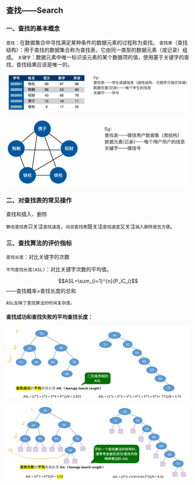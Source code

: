 ## 查找——Search

### 一、查找的基本概念

`查找`：在数据集合中寻找满足某种条件的数据元素的过程称为查找。
`查找表`（查找结构）：用于查找的数据集合称为查找表，它由同一类型的数据元素（或记录）组成。
`关键字`：数据元素中唯一标识该元素的某个数据项的值，使用基于关键字的查找，查找结果应该是唯一的。

![uTools_1638241191170](images/uTools_1638241191170.png)

![uTools_1638241230449](images/uTools_1638241230449.png)

### 二、对查找表的常见操作

查找和插入、删除

`静态查找表`只关注`查找速度`，`动态查找表`既关注`查找速度`又关注`插入删除是否方便`。

### 三、查找算法的评价指标

`查找长度`：对比关键字的次数

`平均查找长度(ASL)`：对比关键字次数的平均值。

$$ASL=\sum_{i=1}^{n}{P_iC_i}$$——查找概率×查找长度的总和

`ASL反映了查找算法的时间复杂度。`

#### 查找成功和查找失败的平均查找长度：

![1638242765366](images/1638242765366.jpg)

![1638242765362](images/1638242765362.jpg)
